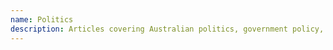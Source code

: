 ```yaml
---
name: Politics
description: Articles covering Australian politics, government policy, electoral systems, and political analysis.
---
```

